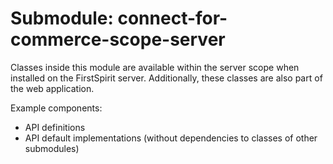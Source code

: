 # Submodule: connect-for-commerce-scope-server

Classes inside this module are available within the server scope when installed on the FirstSpirit server.
Additionally, these classes are also part of the web application.

Example components:
- API definitions
- API default implementations (without dependencies to classes of other submodules)
